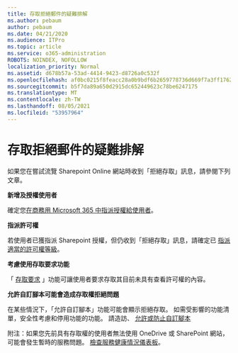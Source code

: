 ```yaml
---
title: 存取拒絕郵件的疑難排解
ms.author: pebaum
author: pebaum
ms.date: 04/21/2020
ms.audience: ITPro
ms.topic: article
ms.service: o365-administration
ROBOTS: NOINDEX, NOFOLLOW
localization_priority: Normal
ms.assetid: d678b57a-53ad-4414-9423-d8726a0c532f
ms.openlocfilehash: af0bc0215f8feacc28a0b9bdf6b2659778736d669f7a3ff17628401e23d5fb6f
ms.sourcegitcommit: b5f7da89a650d2915dc652449623c78be6247175
ms.translationtype: MT
ms.contentlocale: zh-TW
ms.lasthandoff: 08/05/2021
ms.locfileid: "53957964"
---
```

# <a name="troubleshoot-access-denied-messages"></a>存取拒絕郵件的疑難排解

如果您在嘗試流覽 Sharepoint Online 網站時收到「拒絕存取」訊息，請參閱下列文章。

**新增及授權使用者**

確定您[在商務用 Microsoft 365 中指派授權給使用者](https://docs.microsoft.com/microsoft-365/admin/add-users/add-users)。

**指派許可權**

若使用者已獲指派 Sharepoint 授權，但仍收到「拒絕存取」訊息，請確定已 [指派適當的許可權等級](https://docs.microsoft.com/sharepoint/understanding-permission-levels)。

**考慮使用存取要求功能**

「 [存取要求](https://support.office.com/article/Set-up-and-manage-access-requests-94B26E0B-2822-49D4-929A-8455698654B3) 」功能可讓使用者要求存取其目前未具有查看許可權的內容。 

**允許自訂腳本可能會造成存取權拒絕問題**

在某些情況下，「允許自訂腳本」功能可能會顯示拒絕存取。 如需受影響的功能清單，安全性考慮和停用功能的功能。 請造訪、 [允許或防止自訂腳本](https://docs.microsoft.com/sharepoint/allow-or-prevent-custom-script)

附注：如果您先前具有存取權的使用者無法使用 OneDrive 或 SharePoint 網站，可能會發生暫時的服務問題。 [檢查服務健康情況儀表板](https://portal.office.com/adminportal/home#/servicehealth)。


  

